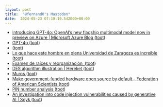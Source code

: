 ```yaml
---
layout: post
title:  "@fernand0's Mastodon"
date:  2024-05-23 07:30:19.542000+00:00
---
```

*  [Introducing GPT-4o: OpenAI’s new flagship multimodal model now in preview on Azure \| Microsoft Azure Blog ](https://azure.microsoft.com/en-us/blog/introducing-gpt-4o-openais-new-flagship-multimodal-model-now-in-preview-on-azure) ([toot](https://mastodon.social/@fernand0/112489229157687891))
*  [GPT-4o ](https://blog.samaltman.com/gpt-4) ([toot](https://mastodon.social/@fernand0/112487719205120998))
*  [ ](https://mastodon.social/users/fernand0/statuses/112486085104905805/activity) ([toot](https://mastodon.social/users/fernand0/statuses/112486085104905805/activity))
*  [Lo que hace este hombre en plena Universidad de Zaragoza es increíble ](https://www.huffingtonpost.es/virales/lo-hombre-plena-universidad-zaragoza-increible.htm) ([toot](https://mastodon.social/@fernand0/112485998715337785))
*  [Examen de raíces y reorganización  ](https://avecesunafoto.wordpress.com/2024/05/22/examen-de-raices-y-reorganizacion) ([toot](https://mastodon.social/@fernand0/112485939956360191))
*  [DES algorithm illustration \| Hereket ](https://hereket.com/tiny/des-algorithm) ([toot](https://mastodon.social/@fernand0/112485741029960357))
*  [Muros ](https://www.flickr.com/photos/fernand0/53714404897) ([toot](https://mastodon.social/@fernand0/112485632208621301))
*  [Make government-funded hardware open source by default - Federation of American Scientists ](https://fas.org/publication/open-source-hardware) ([toot](https://mastodon.social/@fernand0/112485532197569051))
*  [PIN number analysis ](http://www.datagenetics.com/blog/september32012/index.htm) ([toot](https://mastodon.social/@fernand0/112485186249017833))
*  [An investigation into code injection vulnerabilities caused by generative AI \| Snyk ](https://snyk.io/blog/code-injection-vulnerabilities-caused-by-generative-ai) ([toot](https://mastodon.social/@fernand0/112485016233055599))
